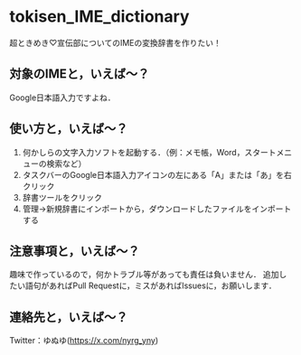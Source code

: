 # tokisen_IME_dictionary
超ときめき♡宣伝部についてのIMEの変換辞書を作りたい！

## 対象のIMEと，いえば～？
Google日本語入力ですよね．

## 使い方と，いえば～？
1. 何かしらの文字入力ソフトを起動する．（例：メモ帳，Word，スタートメニューの検索など）
2. タスクバーのGoogle日本語入力アイコンの左にある「A」または「あ」を右クリック
3. 辞書ツールをクリック
4. 管理→新規辞書にインポートから，ダウンロードしたファイルをインポートする

## 注意事項と，いえば～？
趣味で作っているので，何かトラブル等があっても責任は負いません．
追加したい語句があればPull Requestに，ミスがあればIssuesに，お願いします．

## 連絡先と，いえば～？
Twitter：ゆぬゆ(https://x.com/nyrg_yny)
